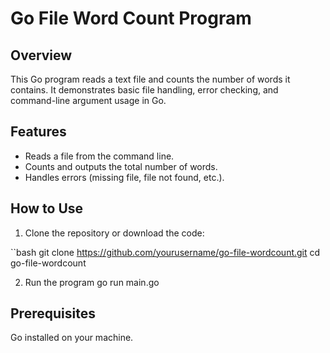 # Go File Word Count Program

## Overview

This Go program reads a text file and counts the number of words it contains. It demonstrates basic file handling, error checking, and command-line argument usage in Go.

## Features
- Reads a file from the command line.
- Counts and outputs the total number of words.
- Handles errors (missing file, file not found, etc.).

## How to Use

1. Clone the repository or download the code:

``bash
git clone https://github.com/yourusername/go-file-wordcount.git
cd go-file-wordcount 

2. Run the program
go run main.go <filename>

## Prerequisites

Go installed on your machine.
